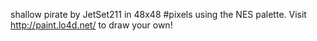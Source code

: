 shallow pirate by JetSet211 in 48x48 #pixels using the NES palette. Visit http://paint.lo4d.net/ to draw your own! 